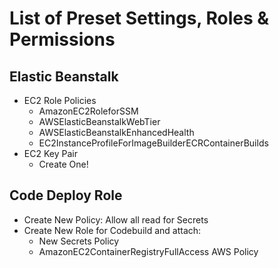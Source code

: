 # List of Preset Settings, Roles & Permissions
## Elastic Beanstalk
 - EC2 Role Policies
   - AmazonEC2RoleforSSM
   - AWSElasticBeanstalkWebTier
   - AWSElasticBeanstalkEnhancedHealth
   - EC2InstanceProfileForImageBuilderECRContainerBuilds
 - EC2 Key Pair
   - Create One!

## Code Deploy Role
 - Create New Policy: Allow all read for Secrets
 - Create New Role for Codebuild and attach:
   - New Secrets Policy
   - AmazonEC2ContainerRegistryFullAccess AWS Policy